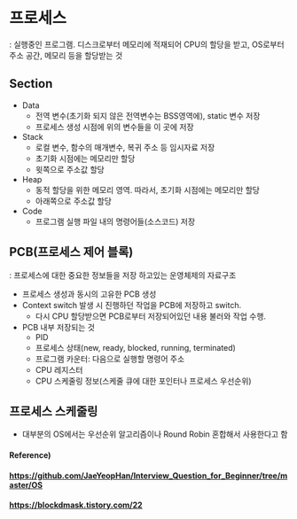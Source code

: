 # 프로세스

: 실행중인 프로그램. 디스크로부터 메모리에 적재되어 CPU의 할당을 받고, OS로부터 주소 공간, 메모리 등을 할당받는 것



## Section

* Data
  * 전역 변수(초기화 되지 않은 전역변수는 BSS영역에), static 변수 저장
  * 프로세스 생성 시점에 위의 변수들을 이 곳에 저장
* Stack
  * 로컬 변수, 함수의 매개변수, 복귀 주소 등 임시자료 저장
  * 초기화 시점에는 메모리만 할당
  * 윗쪽으로 주소값 할당
* Heap
  * 동적 할당을 위한 메모리 영역. 따라서, 초기화 시점에는 메모리만 할당
  * 아래쪽으로 주소값 할당
* Code
  * 프로그램 실행 파일 내의 명령어들(소스코드) 저장



## PCB(프로세스 제어 블록)

: 프로세스에 대한 중요한 정보들을 저장 하고있는 운영체제의 자료구조

* 프로세스 생성과 동시의 고유한 PCB 생성
* Context switch 발생 시 진행하던 작업을 PCB에 저장하고 switch.
  * 다시 CPU 할당받으면 PCB로부터 저장되어있던 내용 불러와 작업 수행. 
* PCB 내부 저장되는 것
  * PID
  * 프로세스 상태(new, ready, blocked, running, terminated)
  * 프로그램 카운터: 다음으로 실행할 명령어 주소
  * CPU 레지스터
  * CPU 스케줄링 정보(스케줄 큐에 대한 포인터나 프로세스 우선순위)



## 프로세스 스케줄링

* 대부분의 OS에서는 우선순위 알고리즘이나 Round Robin 혼합해서 사용한다고 함 



#### Reference)

#### https://github.com/JaeYeopHan/Interview_Question_for_Beginner/tree/master/OS

#### https://blockdmask.tistory.com/22